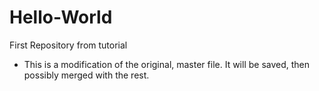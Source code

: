 # Hello-World
First Repository from tutorial
* This is a modification of the original, master file.  It will be saved, then possibly merged with the rest.  
